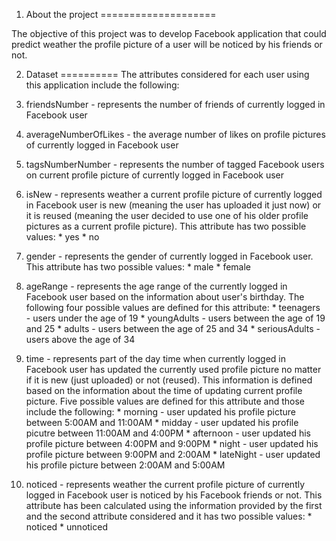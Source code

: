 1. About the project
====================

The objective of this project was to develop Facebook application that could predict weather the profile picture of a user 
will be noticed by his friends or not. 

2. Dataset
==========
The attributes considered for each user using this application include the following:

  1. friendsNumber - represents the number of friends of currently logged in Facebook user
  2. averageNumberOfLikes - the average number of likes on profile pictures of currently logged in Facebook user
  3. tagsNumberNumber - represents the number of tagged Facebook users on current profile picture of currently logged in 
Facebook user
  4. isNew - represents weather a current profile picture of currently logged in Facebook user is new (meaning the user
has uploaded it just now) or it is reused (meaning the user decided to use one of his older profile pictures as a current
profile picture). This attribute has two possible values:
    * yes
    * no
  5. gender - represents the gender of currently logged in Facebook user. This attribute has two possible values:
    * male
    * female
  6. ageRange - represents the age range of the currently logged in Facebook user based on the information about user's
birthday. The following four possible values are defined for this attribute:
    * teenagers - users under the age of 19
    * youngAdults - users between the age of 19 and 25
    * adults - users between the age of 25 and 34
    * seriousAdults - users above the age of 34
  7. time - represents part of the day time when currently logged in Facebook user has updated the currently used profile picture no matter if it is new (just uploaded) or not (reused). This information is defined based on the information about
the time of updating current profile picture. Five possible values are defined for this attribute and those include the
following:
    * morning - user updated his profile picture between 5:00AM and 11:00AM
    * midday - user updated his profile picutre between 11:00AM and 4:00PM
    * afternoon - user updated his profile picture between 4:00PM and 9:00PM
    * night - user updated his profile picture between 9:00PM and 2:00AM
    * lateNight - user updated his profile picture between 2:00AM and 5:00AM
  8. noticed - represents weather the current profile picture of currently logged in Facebook user is noticed by his Facebook friends or not. This attribute has been calculated using the information provided by the first and the second
attribute considered and it has two possible values:
    * noticed
    * unnoticed
